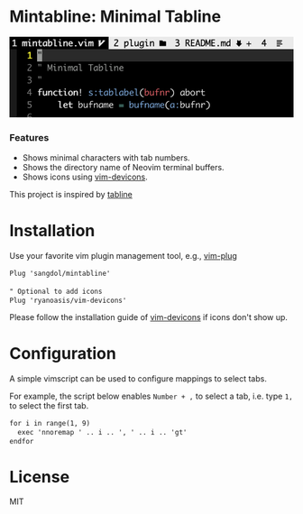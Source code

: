 Mintabline: Minimal Tabline
===

![mintabline screenshot](/screenshots/mintabline.png)

### Features

* Shows minimal characters with tab numbers.
* Shows the directory name of Neovim terminal buffers.
* Shows icons using [vim-devicons](https://github.com/ryanoasis/vim-devicons).

This project is inspired by [tabline](https://github.com/Sangdol/tabline.vim)

Installation
===

Use your favorite vim plugin management tool, e.g., [vim-plug](https://github.com/junegunn/vim-plug)

```vim
Plug 'sangdol/mintabline'

" Optional to add icons
Plug 'ryanoasis/vim-devicons'
```

Please follow the installation guide of [vim-devicons](https://github.com/ryanoasis/vim-devicons#installation) if icons don't show up.

Configuration
===

A simple vimscript can be used to configure mappings to select tabs.

For example, the script below enables `Number + ,` to select a tab, i.e. type `1,` to select the first tab.

```vim
for i in range(1, 9)
  exec 'nnoremap ' .. i .. ', ' .. i .. 'gt'
endfor
```

License
===

MIT

